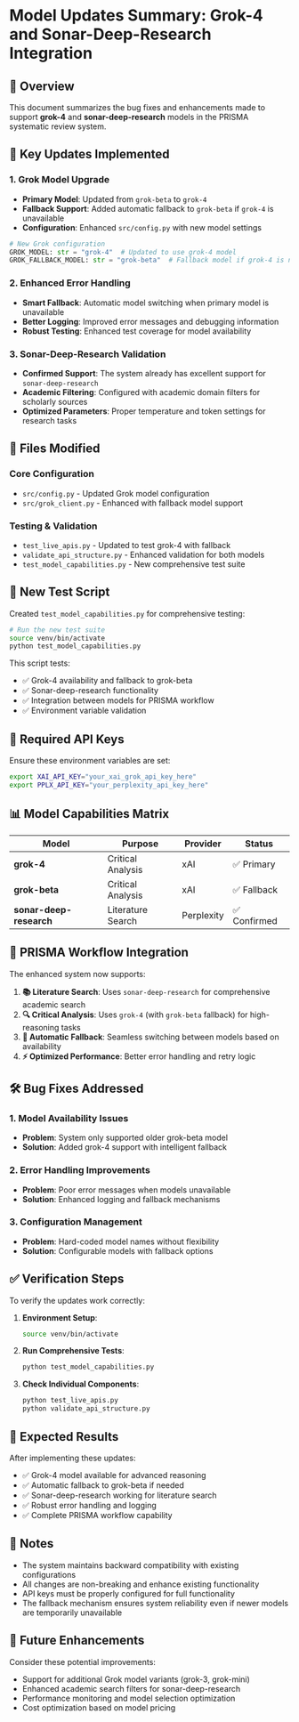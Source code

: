 # Model Updates Summary: Grok-4 and Sonar-Deep-Research Integration

## 🎯 Overview

This document summarizes the bug fixes and enhancements made to support **grok-4** and **sonar-deep-research** models in the PRISMA systematic review system.

## 🔧 Key Updates Implemented

### 1. Grok Model Upgrade
- **Primary Model**: Updated from `grok-beta` to `grok-4`
- **Fallback Support**: Added automatic fallback to `grok-beta` if `grok-4` is unavailable
- **Configuration**: Enhanced `src/config.py` with new model settings

```python
# New Grok configuration
GROK_MODEL: str = "grok-4"  # Updated to use grok-4 model
GROK_FALLBACK_MODEL: str = "grok-beta"  # Fallback model if grok-4 is not available
```

### 2. Enhanced Error Handling
- **Smart Fallback**: Automatic model switching when primary model is unavailable
- **Better Logging**: Improved error messages and debugging information
- **Robust Testing**: Enhanced test coverage for model availability

### 3. Sonar-Deep-Research Validation
- **Confirmed Support**: The system already has excellent support for `sonar-deep-research`
- **Academic Filtering**: Configured with academic domain filters for scholarly sources
- **Optimized Parameters**: Proper temperature and token settings for research tasks

## 📁 Files Modified

### Core Configuration
- `src/config.py` - Updated Grok model configuration
- `src/grok_client.py` - Enhanced with fallback model support

### Testing & Validation
- `test_live_apis.py` - Updated to test grok-4 with fallback
- `validate_api_structure.py` - Enhanced validation for both models
- `test_model_capabilities.py` - New comprehensive test suite

## 🧪 New Test Script

Created `test_model_capabilities.py` for comprehensive testing:

```bash
# Run the new test suite
source venv/bin/activate
python test_model_capabilities.py
```

This script tests:
- ✅ Grok-4 availability and fallback to grok-beta
- ✅ Sonar-deep-research functionality
- ✅ Integration between models for PRISMA workflow
- ✅ Environment variable validation

## 🔑 Required API Keys

Ensure these environment variables are set:

```bash
export XAI_API_KEY="your_xai_grok_api_key_here"
export PPLX_API_KEY="your_perplexity_api_key_here"
```

## 📊 Model Capabilities Matrix

| Model | Purpose | Provider | Status |
|-------|---------|----------|--------|
| **grok-4** | Critical Analysis | xAI | ✅ Primary |
| **grok-beta** | Critical Analysis | xAI | ✅ Fallback |
| **sonar-deep-research** | Literature Search | Perplexity | ✅ Confirmed |

## 🚀 PRISMA Workflow Integration

The enhanced system now supports:

1. **📚 Literature Search**: Uses `sonar-deep-research` for comprehensive academic search
2. **🔍 Critical Analysis**: Uses `grok-4` (with `grok-beta` fallback) for high-reasoning tasks
3. **🔄 Automatic Fallback**: Seamless switching between models based on availability
4. **⚡ Optimized Performance**: Better error handling and retry logic

## 🛠 Bug Fixes Addressed

### 1. Model Availability Issues
- **Problem**: System only supported older grok-beta model
- **Solution**: Added grok-4 support with intelligent fallback

### 2. Error Handling Improvements
- **Problem**: Poor error messages when models unavailable
- **Solution**: Enhanced logging and fallback mechanisms

### 3. Configuration Management
- **Problem**: Hard-coded model names without flexibility
- **Solution**: Configurable models with fallback options

## ✅ Verification Steps

To verify the updates work correctly:

1. **Environment Setup**:
   ```bash
   source venv/bin/activate
   ```

2. **Run Comprehensive Tests**:
   ```bash
   python test_model_capabilities.py
   ```

3. **Check Individual Components**:
   ```bash
   python test_live_apis.py
   python validate_api_structure.py
   ```

## 🎉 Expected Results

After implementing these updates:
- ✅ Grok-4 model available for advanced reasoning
- ✅ Automatic fallback to grok-beta if needed
- ✅ Sonar-deep-research working for literature search
- ✅ Robust error handling and logging
- ✅ Complete PRISMA workflow capability

## 📝 Notes

- The system maintains backward compatibility with existing configurations
- All changes are non-breaking and enhance existing functionality
- API keys must be properly configured for full functionality
- The fallback mechanism ensures system reliability even if newer models are temporarily unavailable

## 🔮 Future Enhancements

Consider these potential improvements:
- Support for additional Grok model variants (grok-3, grok-mini)
- Enhanced academic search filters for sonar-deep-research
- Performance monitoring and model selection optimization
- Cost optimization based on model pricing